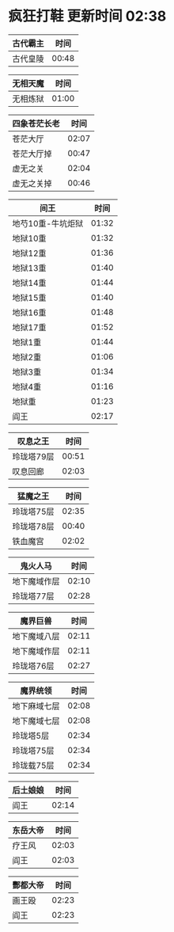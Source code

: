 # 疯狂打鞋 更新时间 02:38

| 古代霸主   | 时间    |
|--------|-------|
| 古代皇陵 | 00:48 |

| 无相天魔   | 时间    |
|--------|-------|
| 无相炼狱 | 01:00 |

| 四象苍茫长老   | 时间    |
|--------|-------|
| 苍茫大厅 | 02:07 |
| 苍茫大厅掉 | 00:47 |
| 虚无之关 | 02:04 |
| 虚无之关掉 | 00:46 |

| 间王   | 时间    |
|--------|-------|
| 地芍10重-牛坑炬狱 | 01:32 |
| 地狱10重 | 01:32 |
| 地狱12重 | 01:36 |
| 地狱13重 | 01:40 |
| 地狱14重 | 01:44 |
| 地狱15重 | 01:40 |
| 地狱16重 | 01:48 |
| 地狱17重 | 01:52 |
| 地狱1重 | 01:44 |
| 地狱2重 | 01:06 |
| 地狱3重 | 01:34 |
| 地狱4重 | 01:16 |
| 地狱重 | 01:23 |
| 阎王 | 02:17 |

| 叹息之王   | 时间    |
|--------|-------|
| 玲珑塔79层 | 00:51 |
| 叹息回廊 | 02:03 |

| 猛魔之王   | 时间    |
|--------|-------|
| 玲珑塔75层 | 02:35 |
| 玲珑塔78层 | 00:40 |
| 铁血魔宫 | 02:02 |

| 鬼火人马   | 时间    |
|--------|-------|
| 地下魔域作层 | 02:10 |
| 玲珑塔77层 | 02:28 |

| 魔界巨兽   | 时间    |
|--------|-------|
| 地下魔域八层 | 02:11 |
| 地下魔域作层 | 02:11 |
| 玲珑塔76层 | 02:27 |

| 魔界统领   | 时间    |
|--------|-------|
| 地下麻域七层 | 02:08 |
| 地下魔域七层 | 02:08 |
| 玲珑塔5层 | 02:34 |
| 玲珑塔75层 | 02:34 |
| 玲珑载75层 | 02:34 |

| 后土娘娘   | 时间    |
|--------|-------|
| 阎王 | 02:14 |

| 东岳大帝   | 时间    |
|--------|-------|
| 疗王风 | 02:03 |
| 阎王 | 02:03 |

| 酆都大帝   | 时间    |
|--------|-------|
| 画王殴 | 02:23 |
| 阎王 | 02:23 |